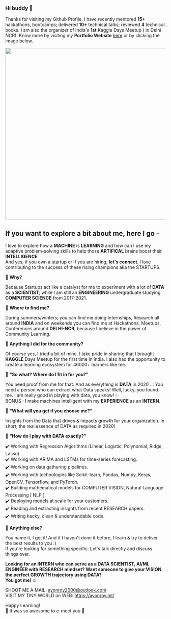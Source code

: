 ### Hi buddy 👋

Thanks for visiting my Github Profile. I have recently mentored **15+** hackathons, bootcamps; delivered **10+** technical talks; reviewed **4** technical books. I am also the organizer of India's **1st** Kaggle Days Meetup ( in Delhi NCR). Know more by visiting my **Portfolio Website** [here](https://ayonroy.ml/) or by clicking the image below.

<p align="center">
  <a href="https://ayonroy.ml/"><img width="732" height="539" src="https://github.com/ayonroy2000/ayonroy2000/blob/master/Portfolio.png"></a>
</p>

## If you want to explore a bit about me, here I go -

I love to explore how a **MACHINE** is **LEARNING** and how can I use my adaptive problem-solving skills to help those **ARTIFICAL** brains boost their **INTELLIGENCE**.  
And yes, if you own a startup or if you are hiring, **let's connect**. I love contributing to the success of these rising champions aka the STARTUPS.  
  
📌 **Why?** 

Because Startups act like a catalyst for me to experiment with a lot of **DATA** as a **SCIENTIST**; while I am still an **ENGINEERING** undergraduate studying **COMPUTER SCIENCE** from 2017-2021.  
  
📌 **Where to find me?**  

During summers/winters; you can find me doing Internships, Research all around **INDIA** and on weekends you can find me at Hackathons, Meetups, Conferences around **DELHI-NCR**, because I believe in the power of Community Learning.  
 
📌 **Anything I did for the community?**  

Of course yes, I tried a bit of mine. I take pride in sharing that I brought **KAGGLE** Days Meetup for the first time in India. I also had the opportunity to create a learning ecosystem for 46000+ learners like me.  
  
📌 **"So what? Where do I fit in for you?"** 

You need proof from me for that. And as everything is **DATA** in 2020 ... You need a person who can extract what Data speaks! Well, lucky, you found me. I am really good in playing with data, you know! ✨  
BONUS : I make machines intelligent with my **EXPERIENCE** as an **INTERN**.  
  
📌 **"What will you get if you choose me?"**  

Insights from the Data that drives & impacts growth for your organization. In short, the real essence of DATA as required in 2020!  
  
📌 **"How do I play with DATA exactly?"**

✔️ Working with Regression Algorithms (Linear, Logistic, Polynomial, Ridge, Lasso).  
✔️ Working with ARIMA and LSTMs for time-series forecasting.  
✔️ Working on data gathering pipelines.  
✔️ Working with technologies like Scikit-learn, Pandas, Numpy, Keras, OpenCV, Tensorflow, and PyTorch.  
✔️ Building mathematical models for COMPUTER VISION, Natural Language Processing [ NLP ].  
✔️ Deploying models at scale for your customers.  
✔️ Reading and extracting insights from recent RESEARCH papers.  
✔️ Writing hacky, clean & understandable code.  
  
📌 **Anything else?** 

You name it, I got it! And if I haven't done it before, I learn & try to deliver the best results to you :)  
If you're looking for something specific. Let's talk directly and discuss things over.  

**Looking for an INTERN who can serve as a DATA SCIENTIST, AI/ML ENGINEER with RESEARCH mindset? Want someone to give your VISION the perfect GROWTH trajectory using DATA? \
You got me! ☺️**  
  
SHOOT ME A MAIL: ayonroy2000@outlook.com  
VISIT MY TINY WORLD on WEB: https://ayonroy.ml/  
  
Happy Learning!  
🤩 It was so awesome to e-meet you 🤩
